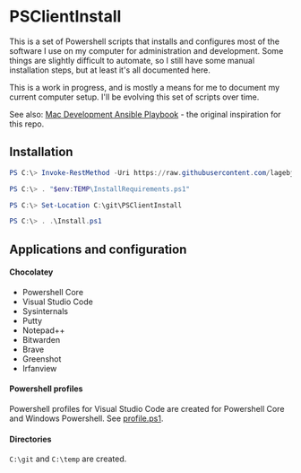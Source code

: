 # PSClientInstall

This is a set of Powershell scripts that installs and configures most of the software I use on my computer for administration and development. Some things are slightly difficult to automate, so I still have some manual installation steps, but at least it's all documented here.

This is a work in progress, and is mostly a means for me to document my current computer setup. I'll be evolving this set of scripts over time.

See also:
[Mac Development Ansible Playbook](https://github.com/geerlingguy/mac-dev-playbook) - the original inspiration for this repo.

## Installation
```powershell
PS C:\> Invoke-RestMethod -Uri https://raw.githubusercontent.com/lagebj/PSClientInstall/master/scripts/InstallRequirements.ps1 -OutFile "$env:TEMP\InstallRequirements.ps1"

PS C:\> . "$env:TEMP\InstallRequirements.ps1"

PS C:\> Set-Location C:\git\PSClientInstall

PS C:\> . .\Install.ps1
```

## Applications and configuration
#### Chocolatey
- Powershell Core
- Visual Studio Code
- Sysinternals
- Putty
- Notepad++
- Bitwarden
- Brave
- Greenshot
- Irfanview

#### Powershell profiles
Powershell profiles for Visual Studio Code are created for Powershell Core and Windows Powershell. See [profile.ps1](files/profile.ps1).

#### Directories
`C:\git` and `C:\temp` are created.
